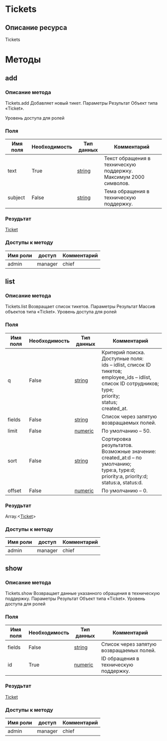 
# Tickets

## Описание ресурса
Tickets

# Методы

## add

### Описание метода
Tickets.add
Добавляет новый тикет.
Параметры
Результат
Объект типа «Ticket».

Уровень доступа для ролей


### Поля

| Имя поля | Необходимость | Тип данных | Комментарий |
|---|---|---|---|
|text|True|[string](/docs/types/string.md)|Текст обращения в техническую поддержку.<br/>Максимум 2000 символов.<br/>|
|subject|False|[string](/docs/types/string.md)|Тема обращения в техническую поддержку.<br/>|

### Резудьтат
[Ticket](/docs/types/Ticket.md)
### Доступы к методу

| Имя роли | доступ | Комментарий |
|---|---|---|
|admin|manager|chief|chief_partner|operator|admin_partner
## list

### Описание метода
Tickets.list
Возвращает список тикетов.
Параметры
Результат
Массив объектов типа «Ticket».
Уровень доступа для ролей


### Поля

| Имя поля | Необходимость | Тип данных | Комментарий |
|---|---|---|---|
|q|False|[string](/docs/types/string.md)|Критерий поиска.<br/>Доступные поля:<br/>ids – idlist, список ID тикетов;<br/>employee_ids – idlist, список ID сотрудников;<br/>type;<br/>priority;<br/>status;<br/>created_at.<br/>|
|fields|False|[string](/docs/types/string.md)|Список через запятую возвращаемых полей.<br/>|
|limit|False|[numeric](/docs/types/numeric.md)|По умолчанию – 50.<br/>|
|sort|False|[string](/docs/types/string.md)|Сортировка результатов.<br/>Возможные значение:<br/>created_at:d – по умолчанию;<br/>type:a, type:d;<br/>priority:a, priority:d;<br/>status:a, status:d.<br/>|
|offset|False|[numeric](/docs/types/numeric.md)|По умолчанию – 0.<br/>|

### Резудьтат
Array.<[Ticket](/docs/types/Ticket.md)>
### Доступы к методу

| Имя роли | доступ | Комментарий |
|---|---|---|
|admin|manager|chief|chief_partner|operator|admin_partner
## show

### Описание метода
Tickets.show
Возвращает данные указанного обращения в техническую поддержку.
Параметры
Результат
Объект типа «Ticket».
Уровень доступа для ролей


### Поля

| Имя поля | Необходимость | Тип данных | Комментарий |
|---|---|---|---|
|fields|False|[string](/docs/types/string.md)|Список через запятую возвращаемых полей.<br/>|
|id|True|[numeric](/docs/types/numeric.md)|ID обращения в техническую поддержку.<br/>|

### Резудьтат
[Ticket](/docs/types/Ticket.md)
### Доступы к методу

| Имя роли | доступ | Комментарий |
|---|---|---|
|admin|manager|chief|chief_partner|operator|admin_partner